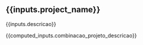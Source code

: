 
## {{inputs.project_name}}

{{inputs.descricao}}

{{computed_inputs.combinacao_projeto_descricao}}
